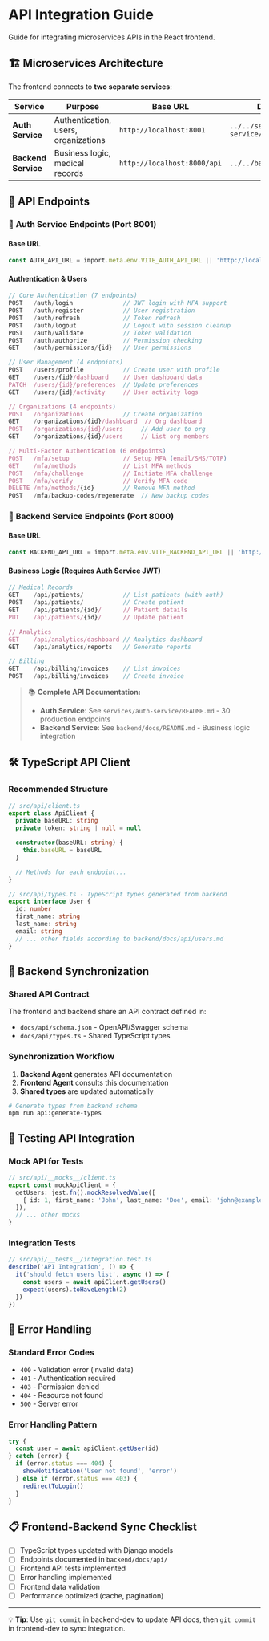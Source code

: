 # API Integration Guide

Guide for integrating microservices APIs in the React frontend.

## 🏗️ **Microservices Architecture**

The frontend connects to **two separate services**:

| Service | Purpose | Base URL | Documentation |
|---------|---------|----------|---------------|
| **Auth Service** | Authentication, users, organizations | `http://localhost:8001` | `../../services/auth-service/README.md` |
| **Backend Service** | Business logic, medical records | `http://localhost:8000/api` | `../../backend/docs/README.md` |

## 📡 **API Endpoints**

### 🔐 **Auth Service Endpoints** (Port 8001)

#### Base URL
```typescript
const AUTH_API_URL = import.meta.env.VITE_AUTH_API_URL || 'http://localhost:8001'
```

#### Authentication & Users
```typescript
// Core Authentication (7 endpoints)
POST   /auth/login              // JWT login with MFA support
POST   /auth/register           // User registration  
POST   /auth/refresh            // Token refresh
POST   /auth/logout             // Logout with session cleanup
POST   /auth/validate           // Token validation
POST   /auth/authorize          // Permission checking
GET    /auth/permissions/{id}   // User permissions

// User Management (4 endpoints)  
POST   /users/profile           // Create user with profile
GET    /users/{id}/dashboard    // User dashboard data
PATCH  /users/{id}/preferences  // Update preferences
GET    /users/{id}/activity     // User activity logs

// Organizations (4 endpoints)
POST   /organizations           // Create organization
GET    /organizations/{id}/dashboard  // Org dashboard
POST   /organizations/{id}/users     // Add user to org
GET    /organizations/{id}/users     // List org members

// Multi-Factor Authentication (6 endpoints)
POST   /mfa/setup               // Setup MFA (email/SMS/TOTP)
GET    /mfa/methods             // List MFA methods
POST   /mfa/challenge           // Initiate MFA challenge
POST   /mfa/verify              // Verify MFA code
DELETE /mfa/methods/{id}        // Remove MFA method
POST   /mfa/backup-codes/regenerate  // New backup codes
```

### 🏥 **Backend Service Endpoints** (Port 8000)

#### Base URL
```typescript  
const BACKEND_API_URL = import.meta.env.VITE_BACKEND_API_URL || 'http://localhost:8000/api'
```

#### Business Logic (Requires Auth Service JWT)
```typescript
// Medical Records
GET    /api/patients/           // List patients (with auth)
POST   /api/patients/           // Create patient
GET    /api/patients/{id}/      // Patient details
PUT    /api/patients/{id}/      // Update patient

// Analytics  
GET    /api/analytics/dashboard // Analytics dashboard
GET    /api/analytics/reports   // Generate reports

// Billing
GET    /api/billing/invoices    // List invoices
POST   /api/billing/invoices    // Create invoice
```

> 📚 **Complete API Documentation:**
> - **Auth Service**: See `services/auth-service/README.md` - 30 production endpoints
> - **Backend Service**: See `backend/docs/README.md` - Business logic integration

## 🛠 **TypeScript API Client**

### Recommended Structure

```typescript
// src/api/client.ts
export class ApiClient {
  private baseURL: string
  private token: string | null = null

  constructor(baseURL: string) {
    this.baseURL = baseURL
  }

  // Methods for each endpoint...
}

// src/api/types.ts - TypeScript types generated from backend
export interface User {
  id: number
  first_name: string
  last_name: string
  email: string
  // ... other fields according to backend/docs/api/users.md
}
```

## 🔄 **Backend Synchronization**

### Shared API Contract

The frontend and backend share an API contract defined in:
- `docs/api/schema.json` - OpenAPI/Swagger schema
- `docs/api/types.ts` - Shared TypeScript types

### Synchronization Workflow

1. **Backend Agent** generates API documentation
2. **Frontend Agent** consults this documentation  
3. **Shared types** are updated automatically

```bash
# Generate types from backend schema
npm run api:generate-types
```

## 🧪 **Testing API Integration**

### Mock API for Tests

```typescript
// src/api/__mocks__/client.ts
export const mockApiClient = {
  getUsers: jest.fn().mockResolvedValue([
    { id: 1, first_name: 'John', last_name: 'Doe', email: 'john@example.com' }
  ]),
  // ... other mocks
}
```

### Integration Tests

```typescript
// src/api/__tests__/integration.test.ts
describe('API Integration', () => {
  it('should fetch users list', async () => {
    const users = await apiClient.getUsers()
    expect(users).toHaveLength(2)
  })
})
```

## 🚨 **Error Handling**

### Standard Error Codes

- `400` - Validation error (invalid data)
- `401` - Authentication required
- `403` - Permission denied  
- `404` - Resource not found
- `500` - Server error

### Error Handling Pattern

```typescript
try {
  const user = await apiClient.getUser(id)
} catch (error) {
  if (error.status === 404) {
    showNotification('User not found', 'error')
  } else if (error.status === 403) {
    redirectToLogin()
  }
}
```

## 📋 **Frontend-Backend Sync Checklist**

- [ ] TypeScript types updated with Django models
- [ ] Endpoints documented in `backend/docs/api/`
- [ ] Frontend API tests implemented
- [ ] Error handling implemented
- [ ] Frontend data validation
- [ ] Performance optimized (cache, pagination)

---

💡 **Tip**: Use `git commit` in backend-dev to update API docs, then `git commit` in frontend-dev to sync integration.